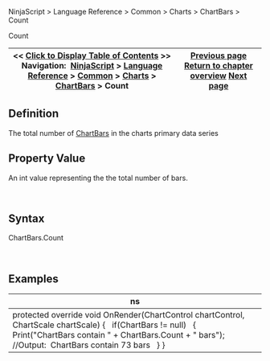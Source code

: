 ﻿


NinjaScript \> Language Reference \> Common \> Charts \> ChartBars \> Count






















Count







| \<\< [Click to Display Table of Contents](chartbars_count.md) \>\> **Navigation:**     [NinjaScript](ninjascript-1.md) \> [Language Reference](language_reference_wip-1.md) \> [Common](common-1.md) \> [Charts](chart-1.md) \> [ChartBars](chartbars-1.md) \> Count | [Previous page](chartbars_bars-1.md) [Return to chapter overview](chartbars-1.md) [Next page](chartbars_fromindex-1.md) |
| --- | --- |











## Definition


The total number of [ChartBars](chartbars-1.md) in the charts primary data series


## 


## Property Value


An int value representing the the total number of bars.


 


## Syntax


ChartBars.Count


 


## Examples




| ns |
| --- |
| protected override void OnRender(ChartControl chartControl, ChartScale chartScale) {    if(ChartBars !\= null)    {      Print("ChartBars contain " \+ ChartBars.Count \+ " bars");      //Output:  ChartBars contain 73 bars     } } |









